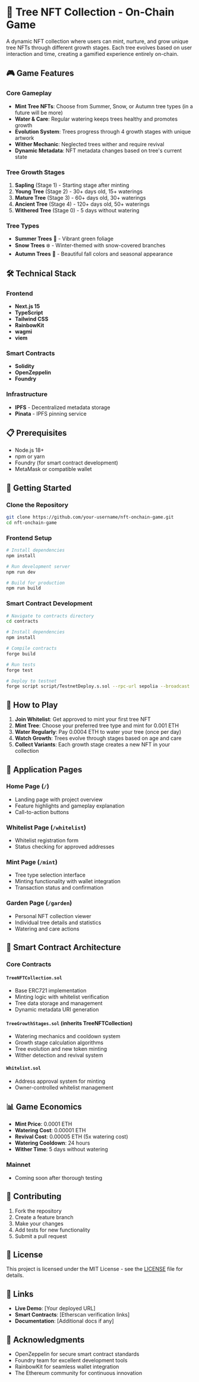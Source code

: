 # 🌳 Tree NFT Collection - On-Chain Game

A dynamic NFT collection where users can mint, nurture, and grow unique tree NFTs through different growth stages. Each tree evolves based on user interaction and time, creating a gamified experience entirely on-chain.

## 🎮 Game Features

### Core Gameplay

- **Mint Tree NFTs**: Choose from Summer, Snow, or Autumn tree types (in a future will be more)
- **Water & Care**: Regular watering keeps trees healthy and promotes growth
- **Evolution System**: Trees progress through 4 growth stages with unique artwork
- **Wither Mechanic**: Neglected trees wither and require revival
- **Dynamic Metadata**: NFT metadata changes based on tree's current state

### Tree Growth Stages

1. **Sapling** (Stage 1) - Starting stage after minting
2. **Young Tree** (Stage 2) - 30+ days old, 15+ waterings
3. **Mature Tree** (Stage 3) - 60+ days old, 30+ waterings
4. **Ancient Tree** (Stage 4) - 120+ days old, 50+ waterings
5. **Withered Tree** (Stage 0) - 5 days without watering

### Tree Types

- **Summer Trees** 🌿 - Vibrant green foliage
- **Snow Trees** ❄️ - Winter-themed with snow-covered branches
- **Autumn Trees** 🍂 - Beautiful fall colors and seasonal appearance

## 🛠️ Technical Stack

### Frontend

- **Next.js 15**
- **TypeScript**
- **Tailwind CSS**
- **RainbowKit**
- **wagmi**
- **viem**

### Smart Contracts

- **Solidity**
- **OpenZeppelin**
- **Foundry**

### Infrastructure

- **IPFS** - Decentralized metadata storage
- **Pinata** - IPFS pinning service

## 📋 Prerequisites

- Node.js 18+
- npm or yarn
- Foundry (for smart contract development)
- MetaMask or compatible wallet

## 🚀 Getting Started

### Clone the Repository

```bash
git clone https://github.com/your-username/nft-onchain-game.git
cd nft-onchain-game
```

### Frontend Setup

```bash
# Install dependencies
npm install

# Run development server
npm run dev

# Build for production
npm run build
```

### Smart Contract Development

```bash
# Navigate to contracts directory
cd contracts

# Install dependencies
npm install

# Compile contracts
forge build

# Run tests
forge test

# Deploy to testnet
forge script script/TestnetDeploy.s.sol --rpc-url sepolia --broadcast
```

## 🎯 How to Play

1. **Join Whitelist**: Get approved to mint your first tree NFT
2. **Mint Tree**: Choose your preferred tree type and mint for 0.001 ETH
3. **Water Regularly**: Pay 0.0004 ETH to water your tree (once per day)
4. **Watch Growth**: Trees evolve through stages based on age and care
5. **Collect Variants**: Each growth stage creates a new NFT in your collection

## 📱 Application Pages

### Home Page (`/`)

- Landing page with project overview
- Feature highlights and gameplay explanation
- Call-to-action buttons

### Whitelist Page (`/whitelist`)

- Whitelist registration form
- Status checking for approved addresses

### Mint Page (`/mint`)

- Tree type selection interface
- Minting functionality with wallet integration
- Transaction status and confirmation

### Garden Page (`/garden`)

- Personal NFT collection viewer
- Individual tree details and statistics
- Watering and care actions

## 🔧 Smart Contract Architecture

### Core Contracts

#### `TreeNFTCollection.sol`

- Base ERC721 implementation
- Minting logic with whitelist verification
- Tree data storage and management
- Dynamic metadata URI generation

#### `TreeGrowthStages.sol` (inherits TreeNFTCollection)

- Watering mechanics and cooldown system
- Growth stage calculation algorithms
- Tree evolution and new token minting
- Wither detection and revival system

#### `Whitelist.sol`

- Address approval system for minting
- Owner-controlled whitelist management

## 📊 Game Economics

- **Mint Price**: 0.0001 ETH
- **Watering Cost**: 0.00001 ETH
- **Revival Cost**: 0.00005 ETH (5x watering cost)
- **Watering Cooldown**: 24 hours
- **Wither Time**: 5 days without watering

### Mainnet

- Coming soon after thorough testing

## 🤝 Contributing

1. Fork the repository
2. Create a feature branch
3. Make your changes
4. Add tests for new functionality
5. Submit a pull request

## 📄 License

This project is licensed under the MIT License - see the [LICENSE](LICENSE) file for details.

## 🔗 Links

- **Live Demo**: [Your deployed URL]
- **Smart Contracts**: [Etherscan verification links]
- **Documentation**: [Additional docs if any]

## 🙏 Acknowledgments

- OpenZeppelin for secure smart contract standards
- Foundry team for excellent development tools
- RainbowKit for seamless wallet integration
- The Ethereum community for continuous innovation
